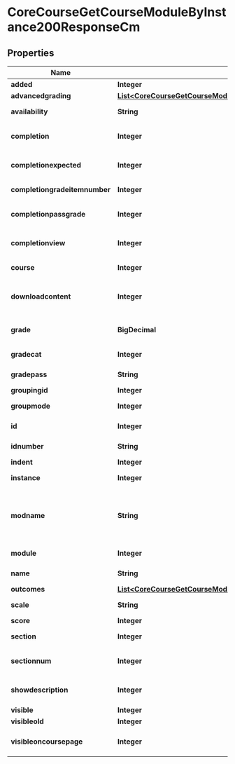 

# CoreCourseGetCourseModuleByInstance200ResponseCm


## Properties

| Name | Type | Description | Notes |
|------------ | ------------- | ------------- | -------------|
|**added** | **Integer** | Time added |  [optional] |
|**advancedgrading** | [**List&lt;CoreCourseGetCourseModuleByInstance200ResponseCmAdvancedgradingInner&gt;**](CoreCourseGetCourseModuleByInstance200ResponseCmAdvancedgradingInner.md) |  |  [optional] |
|**availability** | **String** | Availability settings |  [optional] |
|**completion** | **Integer** | If completion is enabled |  |
|**completionexpected** | **Integer** | Completion time expected |  [optional] |
|**completiongradeitemnumber** | **Integer** | Completion grade item |  [optional] |
|**completionpassgrade** | **Integer** | Completion pass grade setting |  [optional] |
|**completionview** | **Integer** | Completion view setting |  [optional] |
|**course** | **Integer** | The course id |  |
|**downloadcontent** | **Integer** | The download content value |  [optional] |
|**grade** | **BigDecimal** | Grade (max value or scale id) |  [optional] |
|**gradecat** | **Integer** | Grade category |  [optional] |
|**gradepass** | **String** | Grade to pass (float) |  [optional] |
|**groupingid** | **Integer** | Grouping id |  |
|**groupmode** | **Integer** | Group mode |  |
|**id** | **Integer** | The course module id |  |
|**idnumber** | **String** | Module id number |  [optional] |
|**indent** | **Integer** | Indentation |  [optional] |
|**instance** | **Integer** | The activity instance id |  |
|**modname** | **String** | The module component name (forum, assign, etc..) |  |
|**module** | **Integer** | The module type id |  |
|**name** | **String** | The activity name |  |
|**outcomes** | [**List&lt;CoreCourseGetCourseModuleByInstance200ResponseCmOutcomesInner&gt;**](CoreCourseGetCourseModuleByInstance200ResponseCmOutcomesInner.md) |  |  [optional] |
|**scale** | **String** | Scale items (if used) |  [optional] |
|**score** | **Integer** | Score |  [optional] |
|**section** | **Integer** | The module section id |  |
|**sectionnum** | **Integer** | The module section number |  |
|**showdescription** | **Integer** | If the description is showed |  [optional] |
|**visible** | **Integer** | If visible |  [optional] |
|**visibleold** | **Integer** | Visible old |  [optional] |
|**visibleoncoursepage** | **Integer** | If visible on course page |  [optional] |



